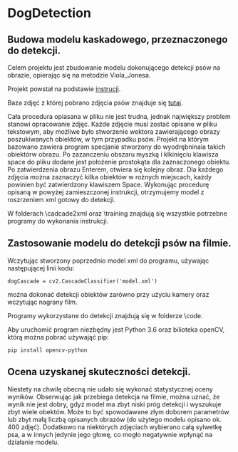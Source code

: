 # DogDetection
## Budowa modelu kaskadowego, przeznaczonego do detekcji. 
Celem projektu jest zbudowanie modelu dokonującego detekcji psów na obrazie, opierając się na metodzie Viola_Jonesa.

Projekt powstał na podstawie [instrucji](https://www.cs.auckland.ac.nz/~m.rezaei/Tutorials/Creating_a_Cascade_of_Haar-Like_Classifiers_Step_by_Step.pdf).

Baza zdjęć z której pobrano zdjęcia psów znajduje się [tutaj](https://drive.google.com/drive/folders/1XaFM8BJFligrqeQdE-_5Id0V_SubJAZe).

Cała procedura opiasana w pliku nie jest trudna, jednak największy problem stanowi opracowanie zdjęc. Każde zdjęcie musi zostać opisane w pliku tekstowym, aby możliwe było stworzenie wektora zawierającego obrazy poszukiwanych obiektów, w tym przypadku psów. Projekt na którym bazowano zawiera program specjanie stworzony do wyodrębninaia takich obiektórw  obrazu. Po zazanczeniu obszaru myszką i klkinięciu klawisza space do pliku dodane jest położenie prostokąta dla zaznaczonego obiektu. Po zatwierdzenia obrazu Enterem, otwiera się kolejny obraz. Dla każdego zdjęcia można zaznaczyć kilka obiektów w rożnych miejscach, każdy powinien być zatwierdzony klawiszem Space.
Wykonując procedurę opisaną w powyżej zamieszczonej instrukcji, otrzymujemy model z roszrzeniem xml gotowy do detekcji.

W folderach \cadcade2xml oraz \training  znajdują się wszystkie potrzebne programy do wykonania instrukcji. 

## Zastosowanie modelu do detekcji psów na filmie.
Wczytując stworzony poprzednio model xml do programu, używając następującej linii kodu:

```
dogCascade = cv2.CascadeClassifier('model.xml')
```

można dokonać detekcji obiektów zarówno przy użyciu kamery oraz wczytując nagrany film. 

Programy wykorzystane do detekcji znajdują się w folderze \code. 

Aby uruchomić program niezbędny jest Python 3.6 oraz bilioteka openCV, którą można pobrać używająć pip:

```
pip install opencv-python
```

## Ocena uzyskanej skuteczności detekcji.
Niestety na chwilę obecną nie udało się wykonać statystycznej oceny wyników. Obserwując jak przebiega detekcja na filmie, można uznać, że wynik nie jest dobry, gdyż model ma zbyt niski próg detekcji i wyszukuje zbyt wiele obektów. Może to być spowodawane złym doborem parametrów lub zbyt małą liczbą opisanych obrazów (do użytego modelu opisano ok. 400 zdjęć). Dodatkowo na niektórych zdjęciach wybierano całą sylwetkę psa, a w innych jedynie jego głowę, co mogło negatywnie wpłynąć na działanie modelu.  


